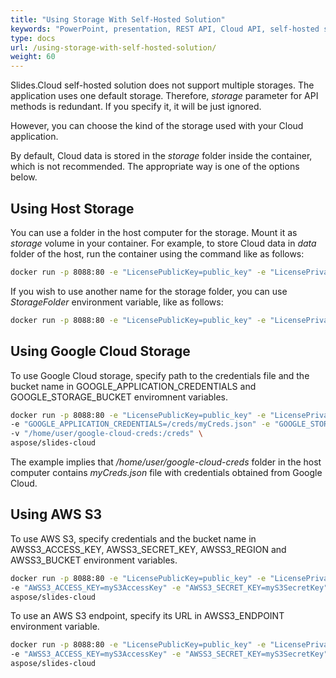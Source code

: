 ```yaml
---
title: "Using Storage With Self-Hosted Solution"
keywords: "PowerPoint, presentation, REST API, Cloud API, self-hosted solution, storage, file storage, cloud storage"
type: docs
url: /using-storage-with-self-hosted-solution/
weight: 60
---
```


Slides.Cloud self-hosted solution does not support multiple storages. The application uses one default storage. Therefore, *storage* parameter for API methods is redundant. If you specify it, it will be just ignored.

However, you can choose the kind of the storage used with your Cloud application.

By default, Cloud data is stored in the *storage* folder inside the container, which is not recommended. The appropriate way is one of the options below.

## Using Host Storage

You can use a folder in the host computer for the storage. Mount it as *storage* volume in your container. For example, to store Cloud data in *data* folder of the host, run the container using the command like as follows:

```sh
docker run -p 8088:80 -e "LicensePublicKey=public_key" -e "LicensePrivateKey=private_key" -v "/data:/storage" aspose/slides-cloud
```

If you wish to use another name for the storage folder, you can use *StorageFolder* environment variable, like as follows:

```sh
docker run -p 8088:80 -e "LicensePublicKey=public_key" -e "LicensePrivateKey=private_key" -e "StorageFolder=files" -v "/data:/files" aspose/slides-cloud
```

## Using Google Cloud Storage

To use Google Cloud storage, specify path to the credentials file and the bucket name in GOOGLE_APPLICATION_CREDENTIALS and GOOGLE_STORAGE_BUCKET enviromnent variables.

```sh
docker run -p 8088:80 -e "LicensePublicKey=public_key" -e "LicensePrivateKey=private_key" \
-e "GOOGLE_APPLICATION_CREDENTIALS=/creds/myCreds.json" -e "GOOGLE_STORAGE_BUCKET=myBucket" \
-v "/home/user/google-cloud-creds:/creds" \
aspose/slides-cloud
```

The example implies that */home/user/google-cloud-creds* folder in the host computer contains *myCreds.json* file with credentials obtained from Google Cloud.

## Using AWS S3

To use AWS S3, specify credentials and the bucket name in AWSS3_ACCESS_KEY, AWSS3_SECRET_KEY, AWSS3_REGION and AWSS3_BUCKET environment variables.

```sh
docker run -p 8088:80 -e "LicensePublicKey=public_key" -e "LicensePrivateKey=private_key" \
-e "AWSS3_ACCESS_KEY=myS3AccessKey" -e "AWSS3_SECRET_KEY=myS3SecretKey" -e "AWSS3_REGION=us-east-2" -e "AWSS3_BUCKET=myBucket" \
aspose/slides-cloud
```

To use an AWS S3 endpoint, specify its URL in AWSS3_ENDPOINT environment variable.

```sh
docker run -p 8088:80 -e "LicensePublicKey=public_key" -e "LicensePrivateKey=private_key" \
-e "AWSS3_ACCESS_KEY=myS3AccessKey" -e "AWSS3_SECRET_KEY=myS3SecretKey" -e "AWSS3_ENDPOINT=http://min.io:9000" -e "AWSS3_BUCKET=myBucket" \
aspose/slides-cloud
```
